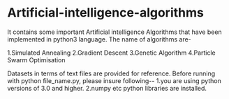 # Artificial-intelligence-algorithms
It contains some important Artificial intelligence Algorithms that have been implemented in python3 language.
The name of algorithms are-

1.Simulated Annealing
2.Gradient Descent 
3.Genetic Algorithm
4.Particle Swarm Optimisation

Datasets in terms of text files are provided for reference.
Before running with python file_name.py, please insure following--
1.you are using python versions of 3.0 and higher.
2.numpy etc python libraries are installed.


